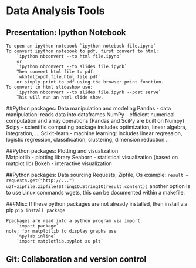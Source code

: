 ---
---
# Data Analysis Tools

## Presentation: Ipython Notebook
	To open an ipython notebook `ipython notebook file.ipynb`
	To convert ipython notebook to pdf, first convert to html:
		`ipython nbconvert --to html file.ipynb`
		or
		`ipython nbconvert --to slides file.ipynb`
		Then convert html file to pdf:
		`wkhtmltopdf file.html file.pdf` 
		or simply print to pdf using the browser print function.
	To convert to html slideshow use:
		`ipython nbconvert --to slides file.ipynb --post serve`
		This will run an html slide show.

##Python packages:  Data manipulation and modeling 
	Pandas - data manipulation: reads data into dataframes
	NumPy - efficient numerical computation and array operations
		(Pandas and SciPy are built on Numpy)
	Scipy - scientific computing package 
		includes optimization, linear algebra, integration, ...
	Scikit-learn - machine learning: includes linear regression,
                logistic regression, classification, clustering,
        	dimension reduction...

##Python packages:  Plotting and visualization	
	Matplotlib - plotting library
	Seaborn - statistical visualization (based on matplot lib)
	Bokeh - interactive visualization

##Python packages: Data sourcing
	Requests, Zipfile, Os
	example:
	`result = requests.get("http://...")`
	`uzf=zipfile.zipfile(StringIO.StringIO(result.content))`
	another option is to use Linux commands wgets, this can be documented within a makefile.

###Misc
	If these python packages are not already installed, then install via pip
	`pip install package`

	Ppackages are read into a python program via import:
		`import package`
	note: for matplotlib to display graphs use 
		`%pylab inline` 
		`import matplotlib.pyplot as plt`

## Git: Collaboration and version control
